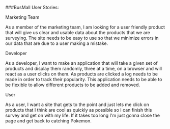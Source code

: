 ###BusMall User Stories:

Marketing Team

As a member of the marketing team, I am looking for a user friendly product that will give us clear and usable data about the products that we are surveying. The site needs to be easy to use so that we minimize errors in our data that are due to a user making a mistake.

Developer

As a developer, I want to make an application that will take a given set of products and display them randomly, three at a time, on a browser and will react as a user clicks on them. As products are clicked a log needs to be made in order to track their popularity. This application needs to be able to be flexible to allow different products to be added and removed.

User

As a user, I want a site that gets to the point and just lets me click on products that I think are cool as quickly as possible so I can finish this survey and get on with my life. If it takes too long I'm just gonna close the page and get back to catching Pokemon.